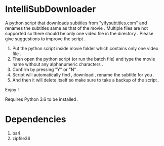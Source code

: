 # IntelliSubDownloader

A python script that downloads subtitles from "yifysubtitles.com" and renames the subtitles same as that of the movie . Multiple files are not supported so there should be only one video file in the directory . Please give suggestions to improve the script .

1. Put the python script inside movie folder which contains only one video file .
2. Then open the python script (or run the batch file) and type the movie name without any alphanumeric characters .
3. Confirm by pressing "Y" or "N" .
4. Script will automatically find , download , rename the subtitle for you .
5. And then it will delete itself so make sure to take a backup of the script .

Enjoy !

Requires Python 3.6 to be installed .

# Dependencies

1. bs4
2. zipfile36
